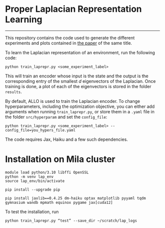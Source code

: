 # Proper Laplacian Representation Learning

---

This repository contains the code used to generate the different experiments and plots contained in [the paper](https://arxiv.org/pdf/2310.10833.pdf) of the same title.

To learn the Laplacian representation of an environment, run the following code:

```
python train_laprepr.py <some_experiment_label>
```

This will train an encoder whose input is the state and the output is the corresponding entry of the smallest $d$ eigenvectors of the Laplacian. Once training is done, a plot of each of the eigenvectors is stored in the folder `results`. 

By default, ALLO is used to train the Laplacian encoder. To change hyperparameters, including the optimization objective, you can either add arguments when running `train_laprepr.py`, or store them in a `.yaml` file in the folder `src/hyperparam` and set the `config_file`:

```
python train_laprepr.py <some_experiment_label> --config_file=you_hypers_file.yaml
```

The code requires Jax, Haiku and a few such dependencies.

# Installation on Mila cluster
```
module load python/3.10 libffi OpenSSL
python -m venv lap_env
source lap_env/bin/activate

pip install --upgrade pip

pip install jaxlib==0.4.25 dm-haiku optax matplotlib pyyaml tqdm gymnasium wandb mpmath equinox pygame jax[cuda12]
```

To test the installation, run
```
python train_laprepr.py “test” --save_dir ~/scratch/lap_logs
```


